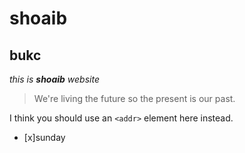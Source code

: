 # shoaib
## bukc
_this is **shoaib** website_
   
   > We're living the future so
> the present is our past.

I think you should use an
`<addr>` element here instead.

- [x]sunday
